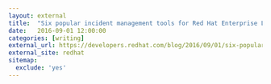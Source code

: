 ```yaml
---
layout: external
title:  "Six popular incident management tools for Red Hat Enterprise Linux"
date:   2016-09-01 12:00:00
categories: [writing]
external_url: https://developers.redhat.com/blog/2016/09/01/six-popular-incident-management-tools-for-red-hat-enterprise-linux/
external_site: redhat
sitemap:
  exclude: 'yes'
---
```

